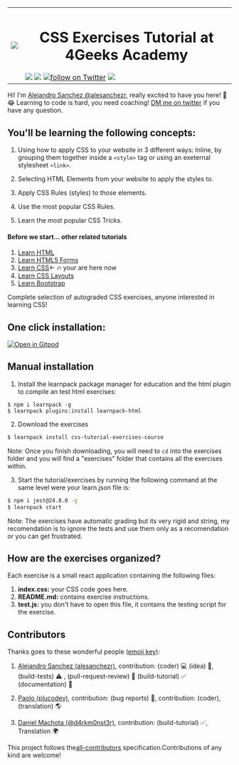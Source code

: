<table>
  <tr>
    <td><img src="https://github.com/4GeeksAcademy/css-tutorial-exercises-course/blob/master/.learn/assets/4geeks-icon-blue.png?raw=true"></td>
    <td>
      <h1 align="center"> CSS Exercises Tutorial at 4Geeks Academy</h1>
      <img src="https://img.shields.io/github/last-commit/4geeksacademy/css-tutorial-exercises-course" />
      <a href="https://breatheco.de"><img src="https://img.shields.io/badge/certified-BreatheCode-blue" /></a>
      <a href="https://twitter.com/alesanchezr"><img src="https://img.shields.io/twitter/follow/alesanchezr?style=social&logo=twitter" alt="follow on Twitter"></a>
      <a href="https://gitpod.io#https://github.com/4GeeksAcademy/css-tutorial-exercises-course.git"><img src="https://img.shields.io/badge/Gitpod-ready--to--code-blue?logo=gitpod" /></a>
    </td>
  </tr>
</table>

Hi! I'm [Alejandro Sanchez @alesanchezr](https://github.com/alesanchezr), really excited to have you here! 🎉 😂 Learning to code is hard, you need coaching! [DM me on twitter](https://twitter.com/alesanchezr) if you have any question. 

## You'll be learning the following concepts:

1. Using how to apply CSS to your website in 3 different ways: Inline, by grouping them together inside a `<style>` tag or using an exeternal stylesheet `<link>`.

2. Selecting HTML Elements from your website to apply the styles to.

3. Apply CSS Rules (styles) to those elements.

4. Use the most popular CSS Rules.

5. Learn the most popular CSS Tricks.

#### Before we start... other related tutorials

<ol>
  <li><a href="https://github.com/4GeeksAcademy/html-tutorial-exercises-course">Learn HTML</a></li>
    <li><a href="https://github.com/4GeeksAcademy/html-forms-tutorial-exercises">Learn HTML5 Forms</a></li>
  <li><a href="https://github.com/4GeeksAcademy/css-tutorial-exercises-course">Learn CSS</a>← 🔥 your are here now</li>
  <li><a href="https://github.com/4GeeksAcademy/css-layouts-tutorial-exercises">Learn CSS Layouts</a></li>
  <li><a href="https://github.com/4GeeksAcademy/bootstrap-exercises-tutorial">Learn Bootstrap</a></li>
</ol>

Complete selection of autograded CSS exercises, anyone interested in learning CSS!

## One click installation:

[![Open in Gitpod](https://gitpod.io/button/open-in-gitpod.svg)](https://github.com/4GeeksAcademy/css-tutorial-exercises-course)

## Manual installation

1) Install the learnpack package manager for education and the html plugin to compile an test html exercises: 

```
$ npm i learnpack -g
$ learnpack plugins:install learnpack-html
```

2) Download the exercises 

```bash
$ learnpack install css-tutorial-exercises-course
```

Note: Once you finish downloading, you will need to `cd` into the exercises folder and you will find a "exercises" folder that contains all the exercises within.

3) Start the tutorial/exercises by running the following command at the same level were your learn.json file is:

```sh
$ npm i jest@24.8.0 -g
$ learnpack start
```

Note: The exercises have automatic grading but its very rigid and string, my recomendation is to ignore the tests and use them only as a recomendation or you can get frustrated.


## How are the exercises organized?

Each exercise is a small react application containing the following files:

1. **index.css:** your CSS code goes here.
2. **README.md:** contains exercise instructions.
3. **test.js:** you don't have to open this file, it contains the testing script for the exercise.

## Contributors

Thanks goes to these wonderful people ([emoji key](https://github.com/kentcdodds/all-contributors#emoji-key)):

1. [Alejandro Sanchez (alesanchezr)](https://github.com/alesanchezr), contribution: (coder) 💻  (idea) 🤔, (build-tests) ⚠️ , (pull-request-review) 👀 (build-tutorial) ✅ (documentation) 📖

2. [Paolo (plucodev)](https://github.com/plucodev), contribution: (bug reports) 🐛, contribution: (coder), (translation) 🌎

3. [Daniel Machota (@d4rkm0nst3r)](https://github.com/d4rkm0nst3r), contribution: (build-tutorial) ✅, Translation 🌍

This project follows the[all-contributors](https://github.com/kentcdodds/all-contributors) specification.Contributions of any kind are welcome!

